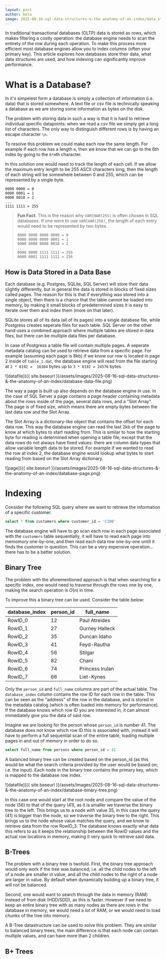 ```yaml
---
layout: post
author: bela
image: 2025-08-16-sql-data-structures-&-the-anatomy-of-an-index/data_structures.jpg
---
```


In traditional transactional databases (OLTP) data is stored as rows, which makes filtering a costly operation: the database engine needs to scan the entirety of the row during each operation. To make this process more efficient most database engines allow you to index columns (often your primary key). This article explores how databases store their data, what data structures are used, and how indexing can significantly improve performance.


# What is a Database?
In it's simpelest form a database is simply a collection of information (i.e. data) that is stored somewhere. A text file or csv file is technically speaking a database as we are storing some information as bytes on the disk.

The problem with storing data in such a way is that it is hard to retrieve individual specific datapoints: when we read a csv file we simply get a long list of characters. The only way to distinguish different rows is by having an escape character `\n`.

To resolve this problem we could make each row the same length. For example if each row has a length `m`, then we know that we can go to the 6th index by going to the `6*m`th character.

In this solution one would need to track the length of each cell. If we allow the maximum entry length to be 255 ASCII characters long, then the length of each string will be somewhere between 0 and 255, which can be represented by a single byte.

```
0000 0000 = 0
0000 0001 = 1
0000 0010 = 2
...
1111 1111 = 255
```

>**Fun Fact**.
>This is the reason why `VARCHAR(255)` is often chosen in SQL databases. If one were to use `VARCHAR(256)`, the length of each entry would need to be represented by two bytes.
>
> ```
> 0000 0000 0000 0000 = 0
> 0000 0000 0000 0001 = 1
> 0000 0000 0000 0010 = 2
> ...
> 0000 0000 1111 1111 = 255
> 0000 0001 1111 1111 = 256
> ```

## How is Data Stored in a Data Base
Each database (e.g. Postgres, SQLite, SQL Server) will store their data slightly differently, but in general the data is stored in blocks of fixed sizes called pages. The reason for this is that if everything was stored into a single object, then there is a chance that the table cannot be loaded into memory, by making it small blocks of predetermined sizes it is easy to iterate over them and index them (more on that later).

SQLite stores all of its data (all of its pages) into a single database file, while Postgress creates seperate files for each table. SQL Server on the other hand uses a combined approach where multiple tables are stored in data files, but there can be multiple data files per database.

In case of Postgress a table file will contain multiple pages. A seperate metadata catalog can be used to retrieve data from a specific page. For example (assuming each page is 8kb) if we know our row is located in page 2 inside of  `table_1.dat`, the database engine will read from the file starting at `2 * 8192 =  16384` bytes up to `3 * 8192 = 24576` bytes.

![datafile]({{ site.baseurl }}/assets/images/2025-08-16-sql-data-structures-&-the-anatomy-of-an-index/database-data-file.png)

The way a page is built up also depends on the database engine in use. In the case of SQL Server a page contains a page header containing metadata about the rows inside of the page, several data rows, and a "Slot Array". The page is of fixed size, which means there are empty bytes between the last data row and the Slot Array.

The Slot Array is a dictionary-like object that contains the offset for each data row. This way the database engine can read the last 2kb of the page to know at which bytes to start reading from. This is similar to how the starting byte for reading is determined when opening a table file, except that the data rows do not always have fixed values: there are column data types that allow variable length data to be stored. For example if we wanted to read the row at index 2, the database engine would lookup what bytes to start reading from based on the Slot Array dictionary.

![page]({{ site.baseurl }}/assets/images/2025-08-16-sql-data-structures-&-the-anatomy-of-an-index/database-page.png)

# Indexing
Consider the following SQL query where we want to retrieve the information of a specific customer.

```sql
select * from customers where customer_id = 'C100'
```

The database engine will have to go scan each row in each page associated with the `customers` table sequentially, it will have to read each page into memomory one-by-one, and then read each data row one-by-one untill it finds the customer in question. This can be a very expensive operation... there has to be a better solution.

## Binary Tree
The problem with the aforementioned approach is that when searching for a specific index, one would need to traverse through the rows one by one, making the search operation is $O(n)$ in time.

To improve this a binary tree can be used. Consider the table below:

| database_index | person_id | full_name           |
| -------------- |-------------|----------------|
| RowID_0              | 12 | Paul Atreides |
| RowID_1              | 27 | Gurney Halleck |
| RowID_2              | 35 | Duncan Idaho |
| RowID_3              | 41          | Feyd-Rautha  |
| RowID_4              | 56           | Stilgar    |
| RowID_5              | 82           | Chani |
| RowID_6              | 74           | Princess Irulan           |
| RowID_7              | 66           | Liet-Kynes      |

Only the `person_id` and `full_name` columns are part of the actual table. The `database_index` column contains the row ID for each row in the table. This can be seen as the "address" of the row in the database, and is stored in the metadata catalog (which is often loaded into memory for performance). If the database knows which row ID you are interested in, it can almost immediately give you the data of said row.

Imagine we are looking for the person whose `person_id` is number 41. The database does not know which row ID this is associated with, instead it will have to perform a full sequential scan of the entire table, loading multiple pages in and out of memory in order to do so.

```sql
select full_name from persons where person_id = 41
```

A balanced binary tree can be created based on the person_id (as this would be what the search criteria provided by the user would be based on; i.e. the input). Each node in the binary tree contains the primary key, which is mapped to the database row index.

![datafile]({{ site.baseurl }}/assets/images/2025-08-16-sql-data-structures-&-the-anatomy-of-an-index/database-binary-tree.png)

In this case one would start at the root node and compare the value of the node (56) to that of the query (41), as it is smaller we traverse the binary tree to the left. This brings us to a node with value 35, in this case the query (41) is bigger than the node, so we traverse the binary tree to the right. This brings us to the node whose value matches the query, and we know to retrieve data from the row RowID_3. The database knows exactly what data this refers to as it keeps the relationship between the RowID values and the actual row locations in memory, making it very quick to retrieve said data.

## B-Trees
The problem with a binary tree is twofold. First, the binary tree approach would only work if the tree was balanced; i.e. all the child nodes to the left of a node are smaller in value, and all the child nodes to the right of a node are larger in value. By default when dynamically building up a binary tree, it will not be balanced.

Second, one would want to search through the data in memory (RAM) instead of from disk (HDD/SDD), as this is faster. However if we need to keep an entire binary tree with as many nodes as there are rows in the database in memory, we would need a *lot* of RAM, or we would need to load chunks of the tree into memory.

A B-Tree datastructure can be used to solve this problem. They are similar to balanced binary trees, the main difference is that each node can contain multiple values, and can have more than 2 children.

## B+ Trees
